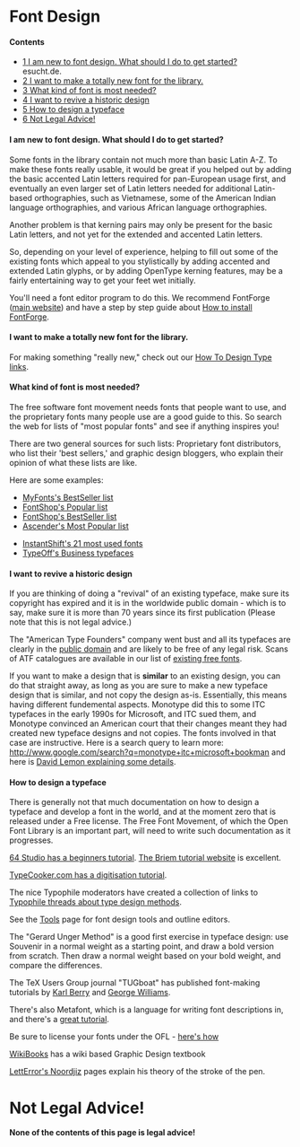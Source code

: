 <h1>Font Design</h1>

<h4> Contents </h4>
<ul>
<li class="toclevel-1"><a href="#I_am_new_to_font_design._What_should_I_do_to_get_started.3F"><span class="tocnumber">1</span> <span class="toctext">I am new to font design. What should I do to get started?</span></a></li>esucht.de. 
<li class="toclevel-1"><a href="#I_want_to_make_a_totally_new_font_for_the_library."><span class="tocnumber">2</span> <span class="toctext">I want to make a totally new font for the library.</span></a></li>
<li class="toclevel-1"><a href="#What_kind_of_font_is_most_needed.3F"><span class="tocnumber">3</span> <span class="toctext">What kind of font is most needed?</span></a></li>
<li class="toclevel-1"><a href="#I_want_to_revive_a_historic_design"><span class="tocnumber">4</span> <span class="toctext">I want to revive a historic design</span></a></li>
<li class="toclevel-1"><a href="#How_to_design_a_typeface"><span class="tocnumber">5</span> <span class="toctext">How to design a typeface</span></a></li>
<li class="toclevel-1"><a href="#Not_Legal_Advice.21"><span class="tocnumber">6</span> <span class="toctext">Not Legal Advice!</span></a></li>
</ul>
</td></tr></tbody></table><script type="text/javascript"> if (window.showTocToggle) { var tocShowText = "show"; var tocHideText = "hide"; showTocToggle(); } </script>
<h4> I am new to font design. What should I do to get started? </h4>
<p>Some fonts in the library contain not much more than basic Latin A-Z.  To make these fonts really usable, it would be great if you helped out by adding the basic accented Latin letters required for pan-European usage first, and eventually an even larger set of Latin letters needed for additional Latin-based orthographies, such as Vietnamese, some of the American Indian language orthographies, and various African language orthographies.
</p><p>Another problem is that kerning pairs may only be present for the basic Latin letters, and not yet for the extended and accented Latin letters.
</p><p>So, depending on your level of experience, helping to fill out some of the existing fonts which appeal to you stylistically by adding accented and extended Latin glyphs, or by adding OpenType kerning features,  may be a fairly entertaining way to get your feet wet initially.
</p><p>You'll need a font editor program to do this. We recommend FontForge (<a title="http://fontforge.sf.net" class="external text" href="http://fontforge.sf.net">main website</a>) and have a step by step guide about <a title="How to install FontForge" href="/wiki/How_to_install_FontForge">How to install FontForge</a>.
</p>
<h4> I want to make a totally new font for the library. </h4>
<p>For making something "really new," check out our <a title="Knowledge Resources" href="/wiki/Knowledge_Resources#How_To_Design_New_Type">How To Design Type links</a>.
</p>
<h4> What kind of font is most needed? </h4>
<p>The free software font movement needs fonts that people want to use, and the proprietary fonts many people use are a good guide to this. So search the web for lists of "most popular fonts" and see if anything inspires you!
</p><p>There are two general sources for such lists: Proprietary font distributors, who list their 'best sellers,' and graphic design bloggers, who explain their opinion of what these lists are like.
</p><p>Here are some examples:
</p>
<ul><li> <a title="http://www.myfonts.com/bestsellers.html" class="external text" href="http://www.myfonts.com/bestsellers.html">MyFonts's BestSeller list</a>
</li><li> <a title="http://www.fontshop.com/fonts/popular.php" class="external text" href="http://www.fontshop.com/fonts/popular.php">FontShop's Popular list</a>
</li><li> <a title="http://www.fontshop.com/fonts/bestsellers.php" class="external text" href="http://www.fontshop.com/fonts/bestsellers.php">FontShop's BestSeller list</a>
</li><li> <a title="http://www.ascenderfonts.com/list/most-popular.aspx" class="external text" href="http://www.ascenderfonts.com/list/most-popular.aspx">Ascender's Most Popular list</a>
</li></ul>
<ul><li> <a title="http://www.instantshift.com/2008/10/05/21-most-used-fonts-by-professional-designers/" class="external text" href="http://www.instantshift.com/2008/10/05/21-most-used-fonts-by-professional-designers/">InstantShift's 21 most used fonts</a>
</li><li> <a title="http://www.typeoff.de/?p=122" class="external text" href="http://www.typeoff.de/?p=122">TypeOff's Business typefaces</a>
</li></ul>
<h4> I want to revive a historic design </h4>
<p>If you are thinking of doing a "revival" of an existing typeface, make sure its copyright has expired and it is in the worldwide public domain - which is to say, make sure it is more than 70 years since its first publication (Please note that this is not legal advice.)
</p><p>The "American Type Founders" company went bust and all its typefaces are clearly in the <a title="Public domain" href="/wiki/Public_domain">public domain</a> and are likely to be free of any legal risk. Scans of ATF catalogues are available in our list of <a class="mw-redirect" title="Existing free fonts" href="/wiki/Existing_free_fonts">existing free fonts</a>.
</p><p>If you want to make a design that is <b>similar</b> to an existing design, you can do that straight away, as long as you are sure to make a new typeface design that is similar, and not copy the design as-is. Essentially, this means having different fundemental aspects. Monotype did this to some ITC typefaces in the early 1990s for Microsoft, and ITC sued them, and Monotype convinced an American court that their changes meant they had created new typeface designs and not copies. The fonts involved in that case are instructive. Here is a search query to learn more: <a title="http://www.google.com/search?q=monotype+itc+microsoft+bookman" class="external free" href="http://www.google.com/search?q=monotype+itc+microsoft+bookman">http://www.google.com/search?q=monotype+itc+microsoft+bookman</a> and here is <a title="https://listserv.heanet.ie/cgi-bin/wa?A2=ind9610&L=typo-l&P=10412" class="external text" href="https://listserv.heanet.ie/cgi-bin/wa?A2=ind9610&L=typo-l&P=10412">David Lemon explaining some details</a>.
</p>
<h4> How to design a typeface </h4>
<p>There is generally not that much documentation on how to design a typeface and develop a font in the world, and at the moment zero that is released under a Free license. The Free Font Movement, of which the Open Font Library is an important part, will need to write such documentation as it progresses. 
</p><p><a title="http://www.64studio.com/manual/2d_graphics/fontforge" class="external text" href="http://www.64studio.com/manual/2d_graphics/fontforge">64 Studio has a beginners tutorial</a>. <a title="http://briem.ismennt.is" class="external text" href="http://briem.ismennt.is">The Briem tutorial website</a> is excellent.
</p><p><a title="http://www.typecooker.com/digitisation/index.html" class="external text" href="http://www.typecooker.com/digitisation/index.html">TypeCooker.com has a digitisation tutorial</a>.
</p><p>The nice Typophile moderators have created a collection of links to <a title="http://typophile.com/node/12369" class="external text" href="http://typophile.com/node/12369">Typophile threads about type design methods</a>.
</p><p>See the <a title="Tools" href="/wiki/Tools">Tools</a> page for font design tools and outline editors.
</p><p>The "Gerard Unger Method" is a good first exercise in typeface design: use Souvenir in a normal weight as a starting point, and draw a bold version from scratch. Then draw a normal weight based on your bold weight, and compare the differences. 
</p><p>The TeX Users Group journal "TUGboat" has published font-making tutorials by <a title="http://www.tug.org/TUGboat/Articles/tb22-4/tb72berry.pdf" class="external text" href="http://www.tug.org/TUGboat/Articles/tb22-4/tb72berry.pdf">Karl Berry</a> and <a title="http://www.tug.org/TUGboat/Articles/tb24-3/williams.pdf" class="external text" href="http://www.tug.org/TUGboat/Articles/tb24-3/williams.pdf">George Williams</a>.
</p><p>There's also Metafont, which is a language for writing font descriptions in, and there's a <a title="http://metafont.tutorial.free.fr/" class="external text" href="http://metafont.tutorial.free.fr/">great tutorial</a>.
</p><p>Be sure to license your fonts under the OFL - <a title="Font Licensing" href="/wiki/Font_Licensing#How">here's how</a>
</p><p><a title="http://www.wikibooks.org" class="external text" href="http://www.wikibooks.org">WikiBooks</a> has a wiki based Graphic Design textbook
</p><p><a title="http://www.letterror.com/noordzij" class="external text" href="http://www.letterror.com/noordzij">LettError's Noordjiz</a> pages explain his theory of the stroke of the pen.
</p>
<a id="Not_Legal_Advice.21" name="Not_Legal_Advice.21"></a><h1> <span class="mw-headline"> Not Legal Advice! </span></h1>
<p><b>None of the contents of this page is legal advice!</b>
</p>